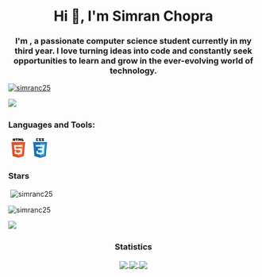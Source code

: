 <h1 align="center">Hi 👋, I'm Simran Chopra</h1>
<h3 align="center">I'm , a passionate computer science student currently in my third year. I love turning ideas into code and constantly seek opportunities to learn and grow in the ever-evolving world of technology.</h3>


<p align="left"> <a href="https://github.com/ryo-ma/github-profile-trophy"><img src="https://github-profile-trophy.vercel.app/?username=simranc25&theme=dark_dimmed" alt="simranc25" /></a> </p>

<div> <a href="https://github.com/simranc25" target="_blank"><img src="https://img.shields.io/badge/GitHub-100000?style=for-the-badge&logo=github&logoColor=white" target="_blank"></a>
</div><h3 align="left">Languages and Tools:</h3>
<p align="left">
<img src="https://raw.githubusercontent.com/teamedwardforever/Readme-Generator/71f25dd8b98329b168142a6b782a107b75eab178/svg/Skills/Frontend/html5-original-wordmark.svg" alt="HTML" width="40" height="40"/>
<img src="https://raw.githubusercontent.com/teamedwardforever/Readme-Generator/71f25dd8b98329b168142a6b782a107b75eab178/svg/Skills/Frontend/css3-original-wordmark.svg" alt="Css" width="40" height="40"/>
</p>

<h3 align="left">Stars</h3>
<p>&nbsp;<img align="center" height="180em" src="https://github-readme-stats.vercel.app/api?username=simranc25&show_icons=true&locale=en&theme=dark" alt="simranc25" /></p>

<p><img align="center" height="180em" src="https://github-readme-streak-stats.herokuapp.com/?user=simranc25&theme=dark" alt="simranc25" /></p>

<img src="https://user-images.githubusercontent.com/73097560/115834477-dbab4500-a447-11eb-908a-139a6edaec5c.gif"><h3 align="center">Statistics</h3>
<div align="center">
<a href="https://github.com/simranc25">
<img align="center" src="http://github-profile-summary-cards.vercel.app/api/cards/stats?username=simranc25&theme=dark" height="180em" />
<img align="center" src="http://github-profile-summary-cards.vercel.app/api/cards/repos-per-language?username=simranc25&theme=dark" height="180em" />
<img align="center" src="http://github-profile-summary-cards.vercel.app/api/cards/profile-details?username=simranc25&theme=dark" height="180em" />

<!--
**simranc25/simranc25** is a ✨ _special_ ✨ repository because its `README.md` (this file) appears on your GitHub profile.

Here are some ideas to get you started:

- 🔭 I’m currently working on ...
- 🌱 I’m currently learning ...
- 👯 I’m looking to collaborate on ...
- 🤔 I’m looking for help with ...
- 💬 Ask me about ...
- 📫 How to reach me: ...
- 😄 Pronouns: ...
- ⚡ Fun fact: ...
-->
